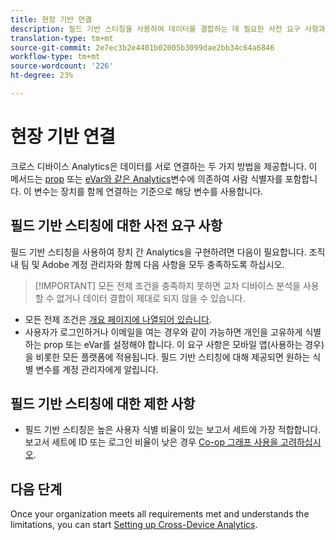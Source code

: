```yaml
---
title: 현장 기반 연결
description: 필드 기반 스티칭을 사용하여 데이터를 결합하는 데 필요한 사전 요구 사항과 제한 사항을 이해합니다.
translation-type: tm+mt
source-git-commit: 2e7ec3b2e4401b02005b3099dae2bb34c64a6846
workflow-type: tm+mt
source-wordcount: '226'
ht-degree: 23%

---
```



# 현장 기반 연결

크로스 디바이스 Analytics은 데이터를 서로 연결하는 두 가지 방법을 제공합니다. 이 메서드는 [prop](/help/implement/vars/page-vars/prop.md) 또는 [eVar와 같은 Analytics](/help/implement/vars/page-vars/evar.md)변수에 의존하여 사람 식별자를 포함합니다. 이 변수는 장치를 함께 연결하는 기준으로 해당 변수를 사용합니다.

## 필드 기반 스티칭에 대한 사전 요구 사항

필드 기반 스티칭을 사용하여 장치 간 Analytics을 구현하려면 다음이 필요합니다. 조직 내 팀 및 Adobe 계정 관리자와 함께 다음 사항을 모두 충족하도록 하십시오.

>[!IMPORTANT] 모든 전제 조건을 충족하지 못하면 교차 디바이스 분석을 사용할 수 없거나 데이터 결합이 제대로 되지 않을 수 있습니다.

* 모든 전제 조건은 [개요 페이지에 나열되어 있습니다](overview.md).
* 사용자가 로그인하거나 이메일을 여는 경우와 같이 가능하면 개인을 고유하게 식별하는 prop 또는 eVar를 설정해야 합니다. 이 요구 사항은 모바일 앱(사용하는 경우)을 비롯한 모든 플랫폼에 적용됩니다. 필드 기반 스티칭에 대해 제공되면 원하는 식별 변수를 계정 관리자에게 알립니다.

## 필드 기반 스티칭에 대한 제한 사항

* 필드 기반 스티칭은 높은 사용자 식별 비율이 있는 보고서 세트에 가장 적합합니다. 보고서 세트에 ID 또는 로그인 비율이 낮은 경우 [Co-op 그래프 사용을 고려하십시오](device-graph.md).

## 다음 단계

Once your organization meets all requirements met and understands the limitations, you can start [Setting up Cross-Device Analytics](setup.md).